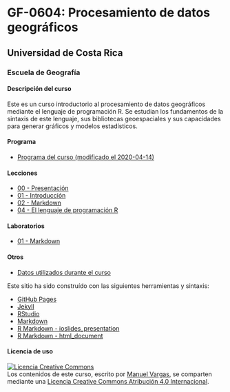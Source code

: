 # GF-0604: Procesamiento de datos geográficos

## Universidad de Costa Rica
### Escuela de Geografía

#### Descripción del curso
Este es un curso introductorio al procesamiento de datos geográficos mediante el lenguaje de programación R. Se estudian los fundamentos de la sintaxis de este lenguaje, sus bibliotecas geoespaciales y sus capacidades para generar gráficos y modelos estadísticos.

#### Programa
* [Programa del curso (modificado el 2020-04-14)](https://github.com/geoprocesamiento-2020i/programa-curso/blob/master/GF-0604-Procesamiento_datos_geograficos-Programa_curso-2020-I-20200414.pdf)

#### Lecciones
* [00 - Presentación](https://geoprocesamiento-2020i.github.io/leccion-00-presentacion/)
* [01 - Introducción](https://geoprocesamiento-2020i.github.io/leccion-01-introduccion/)
* [02 - Markdown](https://geoprocesamiento-2020i.github.io/leccion-02-markdown/)
* [04 - El lenguaje de programación R](https://geoprocesamiento-2020i.github.io/leccion-04-r/)

#### Laboratorios
* [01 - Markdown](https://geoprocesamiento-2020i.github.io/laboratorio-01-markdown/)

#### Otros
* [Datos utilizados durante el curso](https://github.com/geoprocesamiento-2020i/datos)

Este sitio ha sido construído con las siguientes herramientas y sintaxis:

- [GitHub Pages](https://pages.github.com/)
- [Jekyll](https://jekyllrb.com/)
- [RStudio](https://rstudio.com/)
- [Markdown](https://daringfireball.net/projects/markdown/)
- [R Markdown - ioslides_presentation](https://bookdown.org/yihui/rmarkdown/ioslides-presentation.html)
- [R Markdown - html_document](https://bookdown.org/yihui/rmarkdown/html-document.html)

#### Licencia de uso
<a rel="license" href="http://creativecommons.org/licenses/by/4.0/"><img alt="Licencia Creative Commons" style="border-width:0" src="https://i.creativecommons.org/l/by/4.0/88x31.png" /></a><br /><span xmlns:dct="http://purl.org/dc/terms/" property="dct:title">Los contenidos de este curso</span>, escrito por <a xmlns:cc="http://creativecommons.org/ns#" href="https://github.com/mfvargas" property="cc:attributionName" rel="cc:attributionURL">Manuel Vargas</a>, se comparten mediante una <a rel="license" href="http://creativecommons.org/licenses/by/4.0/">Licencia Creative Commons Atribución 4.0 Internacional</a>.
